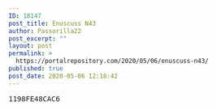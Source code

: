```yaml
---
ID: 18147
post_title: Enuscuss N43
author: Passorilla22
post_excerpt: ""
layout: post
permalink: >
  https://portalrepository.com/2020/05/06/enuscuss-n43/
published: true
post_date: 2020-05-06 12:18:42
---
```

<pre>1198FE48CAC6</pre>